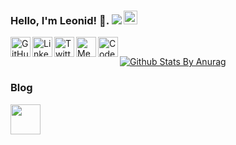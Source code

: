 ### Hello, I'm Leonid! 👋. ![](https://visitor-badge.glitch.me/badge?page_id=stesel.stesel) <a href="https://stesel.netlify.app/"><img width="22px" src="https://stesel.netlify.app/favicon.ico"></a>
<a href="https://github.com/stesel">
  <img align="left" alt="GitHub" width="32px" src="https://cdn.jsdelivr.net/npm/simple-icons@3.1.0/icons/github.svg" />
</a>
<a href="https://www.linkedin.com/in/leonid-trofymchuk-2a976460">
  <img align="left" alt="LinkedIn" width="32px" src="https://cdn.jsdelivr.net/npm/simple-icons@v3/icons/linkedin.svg" />
</a>
<a href="https://twitter.com/Stesel23">
  <img align="left" alt="Twitter" width="32px" src="https://cdn.jsdelivr.net/npm/simple-icons@3.1.0/icons/twitter.svg" />
</a>
<a href="https://medium.com/@stesel23">
  <img align="left" alt="Medium" width="32px" src="https://cdn.jsdelivr.net/npm/simple-icons@3.1.0/icons/medium.svg" />
</a>
<a href="https://codesandbox.io/u/stesel">
  <img align="left" alt="CodeSandbox" width="32px" src="https://cdn.jsdelivr.net/npm/simple-icons@3.1.0/icons/codesandbox.svg" />
</a>
<br/>

[![Github Stats By Anurag](https://github-readme-stats.vercel.app/api?username=stesel&show_icons=true&title_color=fff&icon_color=79ff97&text_color=9f9f9f&bg_color=151515)](https://github.com/anuraghazra/github-readme-stats)
<br/>
### Blog
<a align="center" href="https://medium.com/source-true">
  <img width="48px" src="https://cdn-images-1.medium.com/max/184/1*aeRKl9HWumMWtfzi-y875Q@2x.png"> 
</a>

<!--
**stesel/stesel** is a ✨ _special_ ✨ repository because its `README.md` (this file) appears on your GitHub profile.

Here are some ideas to get you started:

- 🔭 I’m currently working on ...
- 🌱 I’m currently learning ...
- 👯 I’m looking to collaborate on ...
- 🤔 I’m looking for help with ...
- 💬 Ask me about ...
- 📫 How to reach me: ...
- 😄 Pronouns: ...
- ⚡ Fun fact: ...
-->
